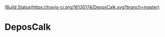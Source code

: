 [[Build Status(https://travis-ci.org/16130174/DeposCalk.svg?branch=master)](https://travis-ci.org/timalexy/DeposCalk)

# DeposCalk
